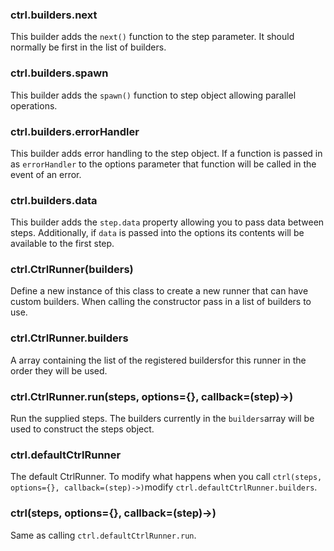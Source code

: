 ### ctrl.builders.next

This builder adds the `next()` function to the step parameter. It should normally be first in the list of builders.

### ctrl.builders.spawn

This builder adds the `spawn()` function to step object allowing parallel operations.

### ctrl.builders.errorHandler

This builder adds error handling to the step object. If a function is passed in as `errorHandler` to the options parameter that function will be called in the event of an error.

### ctrl.builders.data

This builder adds the `step.data` property allowing you to pass data between steps. Additionally, if `data` is passed into the options its contents will be available to the first step.

### ctrl.CtrlRunner(builders)


Define a new instance of this class to create a new runner
that can have custom builders. When calling the constructor pass
in a list of builders to use.


### ctrl.CtrlRunner.builders

A array containing the list of the registered buildersfor this runner in the order they will be used.

### ctrl.CtrlRunner.run(steps, options={}, callback=(step)->)

Run the supplied steps. The builders currently in the `builders`array will be used to construct the steps object.

### ctrl.defaultCtrlRunner

The default CtrlRunner. To modify what happens when you call `ctrl(steps, options={}, callback=(step)->)`modify `ctrl.defaultCtrlRunner.builders`.

### ctrl(steps, options={}, callback=(step)->)

Same as calling `ctrl.defaultCtrlRunner.run`.

